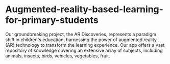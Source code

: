 # Augmented-reality-based-learning-for-primary-students
Our groundbreaking project, the AR Discoveries, represents a paradigm shift in children's education, harnessing the power of augmented reality (AR) technology to transform the learning experience. Our app offers a vast repository of knowledge covering an extensive array of subjects, including animals, insects, birds, vehicles, vegetables, fruit.
